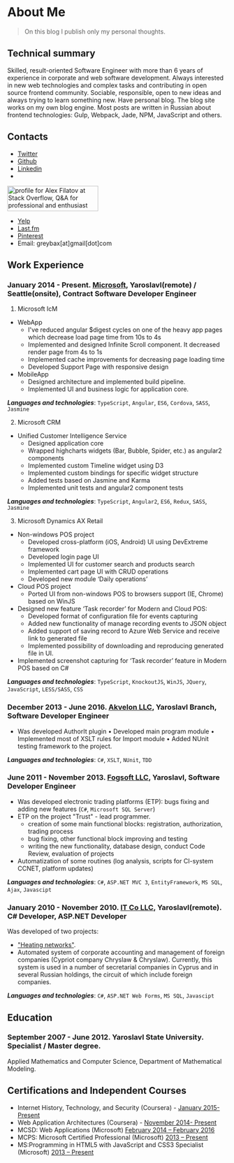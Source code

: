 # About Me

> On this blog I publish only my personal thoughts.

## Technical summary

Skilled, result-oriented Software Engineer with more than 6 years of experience in corporate and web software development. Always interested in new web technologies and complex tasks and contributing in open source frontend community. Sociable, responsible, open to new ideas and always trying to learn something new. Have personal blog. The blog site works on my own blog engine. Most posts are written in Russian about frontend technologies: Gulp, Webpack, Jade, NPM, JavaScript and others.

## Contacts

* [Twitter](https://twitter.com/greybax)
* [Github](https://github.com/greybax)
* [Linkedin](http://ru.linkedin.com/pub/aleksandr-filatov/89/608/66b/)
* <a href="http://stackoverflow.com/users/2173016/alex-filatov" target="_blank">
<img src="http://stackoverflow.com/users/flair/2173016.png?theme=clean" width="208" height="58" alt="profile for Alex Filatov at Stack Overflow, Q&amp;A for professional and enthusiast programmers" title="profile for Alex Filatov at Stack Overflow, Q&amp;A for professional and enthusiast programmers">
</a>

* [Yelp](https://alexfilatov.yelp.com)
* [Last.fm](https://www.last.fm/user/greybax)
* [Pinterest](https://www.pinterest.com/aleksandrfilatov)
* Email: greybax[at]gmail[dot]com

## Work Experience
### January 2014 - Present. [Microsoft](http://microsoft.com/), Yaroslavl(remote) / Seattle(onsite), Contract Software Developer Engineer

1. Microsoft IcM
  - WebApp
    - I've reduced angular $digest cycles on one of the heavy app pages which decrease load page time from 10s to 4s 
    - Implemented and designed Infinite Scroll component. It decreased render page from 4s to 1s
    - Implemented cache improvements for decreasing page loading time
    - Developed Support Page with responsive design
  - MobileApp
    - Designed architecture and implemented build pipeline.
    - Implemented UI and business logic for application core.

***Languages and technologies***: ```TypeScript```, ```Angular```, ```ES6```, ```Cordova```, ```SASS```, ```Jasmine```

2. Microsoft CRM
  - Unified Customer Intelligence Service
    - Designed application core
    - Wrapped highcharts widgets (Bar, Bubble, Spider, etc.) as angular2 components
    - Implemented custom Timeline widget using D3
    - Implemented custom bindings for specific widget structure
    - Added tests based on Jasmine and Karma
    - Implemented unit tests and angular2 component tests

***Languages and technologies***: ```TypeScript```, ```Angular2```, ```ES6```, ```Redux```, ```SASS```, ```Jasmine```

3. Microsoft Dynamics AX Retail
  - Non-windows POS project
    - Developed cross-platform (iOS, Android) UI using DevExtreme framework
    - Developed login page UI
    - Implemented UI for customer search and products search
    - Implemented cart page UI with CRUD operations
    - Developed new module ‘Daily operations’
  - Cloud POS project
    - Ported UI from non-windows POS to browsers support (IE, Chrome) based on WinJS
  - Designed new feature ‘Task recorder’ for Modern and Cloud POS:
    - Developed format of configuration file for events capturing
    - Added new functionality of manage recording events to JSON object
    - Added support of saving record to Azure Web Service and receive link to generated file
    - Implemented possibility of downloading and reproducing generated file in UI.
  - Implemented screenshot capturing for ‘Task recorder’ feature in Modern POS based on C#

***Languages and technologies***: ```TypeScript```, ```KnockoutJS```, ```WinJS```, ```JQuery```, ```JavaScript```, ```LESS/SASS```, ```CSS```

### December 2013 - June 2016. [Akvelon LLC](http://akvelon.com/), Yaroslavl Branch, Software Developer Engineer

- Was developed AuthorIt plugin 
  • Developed main program module
  • Implemented most of XSLT rules for Import module
  • Added NUnit testing framework to the project.

***Languages and technologies***: ```C#```, ```XSLT```, ```NUnit```, ```TDD```

### June 2011 - November 2013. [Fogsoft LLC](http://fogsoft.ru/), Yaroslavl, Software Developer Engineer

- Was developed electronic trading platforms (ETP): bugs fixing and adding new features (```C#```, ```Microsoft SQL Server```)
- ETP on the project "Trust" - lead programmer.
    - creation of some main functional blocks: registration, authorization, trading process
    - bug fixing, other functional block improving and testing
    - writing the new functionality, database design, conduct Code Review, evaluation of projects
- Automatization of some routines (log analysis, scripts for CI-system CCNET, platform updates)

***Languages and technologies***: ```C#```, ```ASP.NET MVC 3```, ```EntityFramework```, ```MS SQL```, ```Ajax```, ```Javascipt```

### January 2010 - November 2010. [IT Co LLC](http://www.it-co.ru/), Yaroslavl(remote). C# Developer, ASP.NET Developer

Was developed of two projects:

* ["Heating networks"](http://it-co.ru/sp_heat_networks.php). 
* Automated system of corporate accounting and management of foreign companies (Cypriot company Chryslaw & Chryslaw). Currently, this system is used in a number of secretarial companies in Cyprus and in several Russian holdings, the circuit of which include foreign companies.

***Languages and technologies***: ```C#```, ```ASP.NET Web Forms```, ```MS SQL```, ```Javascipt```

## Education
### September 2007 - June 2012. Yaroslavl State University. Specialist / Master degree.

Applied Mathematics and Computer Science, Department of Mathematical Modeling.

## Certifications and Independent Courses
* Internet History, Technology, and Security (Coursera) - [January 2015- Present](https://www.dropbox.com/s/jwpis674jzvrx8w/Coursera%20insidetheinternet%202015.pdf?dl=0)
* Web Application Architectures (Coursera) - [November 2014- Present](https://www.dropbox.com/s/t387pkj0ec5u134/Coursera%20webapplications%202014.pdf?dl=0)
* MCSD: Web Applications (Microsoft) [February 2014 – February 2016](https://dl.dropboxusercontent.com/u/67785407/Certifications/Microsoft/Certificate_mscd_web_apps.pdf)
* MCPS: Microsoft Certified Professional (Microsoft) [2013 – Present](https://dl.dropboxusercontent.com/u/67785407/Certifications/Microsoft/Certificate_mcp.pdf)
* MS:Programming in HTML5 with JavaScript and CSS3 Specialist (Microsoft) [2013 – Present](https://dl.dropboxusercontent.com/u/67785407/Certifications/Microsoft/Certificate_mscd_web_apps.pdf)